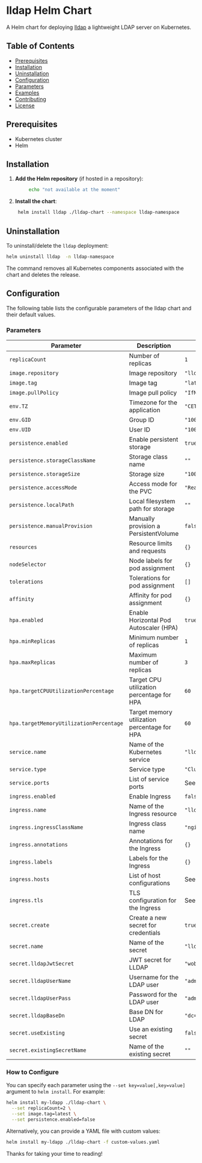 # lldap Helm Chart

A Helm chart for deploying [lldap](https://github.com/lldap/lldap) a lightweight LDAP server on Kubernetes.

## Table of Contents

- [Prerequisites](#prerequisites)
- [Installation](#installation)
- [Uninstallation](#uninstallation)
- [Configuration](#configuration)
- [Parameters](#parameters)
- [Examples](#examples)
- [Contributing](#contributing)
- [License](#license)

## Prerequisites

- Kubernetes cluster
- Helm

## Installation

1. **Add the Helm repository** (if hosted in a repository):

   ```bash
        echo "not available at the moment"
   ```

2. **Install the chart**:

   ```bash
    helm install lldap ./lldap-chart --namespace lldap-namespace

   ```


## Uninstallation

To uninstall/delete the `lldap` deployment:

```bash
helm uninstall lldap  -n lldap-namespace
```

The command removes all Kubernetes components associated with the chart and deletes the release.

## Configuration

The following table lists the configurable parameters of the lldap chart and their default values.

### Parameters

| Parameter                               | Description                                                  | Default Value                         |
|-----------------------------------------|--------------------------------------------------------------|---------------------------------------|
| `replicaCount`                          | Number of replicas                                           | `1`                                   |
| `image.repository`                      | Image repository                                             | `"lldap/lldap"`                   |
| `image.tag`                             | Image tag                                                    | `"latest"`                            |
| `image.pullPolicy`                      | Image pull policy                                            | `"IfNotPresent"`                      |
| `env.TZ`                                | Timezone for the application                                 | `"CET"`                               |
| `env.GID`                               | Group ID                                                     | `"1001"`                              |
| `env.UID`                               | User ID                                                      | `"1001"`                              |
| `persistence.enabled`                   | Enable persistent storage                                    | `true`                                |
| `persistence.storageClassName`          | Storage class name                                           | `""`                                  |
| `persistence.storageSize`               | Storage size                                                 | `"100Mi"`                             |
| `persistence.accessMode`                | Access mode for the PVC                                      | `"ReadWriteOnce"`                     |
| `persistence.localPath`                 | Local filesystem path for storage                            | `""`                                  |
| `persistence.manualProvision`           | Manually provision a PersistentVolume                        | `false`                               |
| `resources`                             | Resource limits and requests                                 | `{}`                                  |
| `nodeSelector`                          | Node labels for pod assignment                               | `{}`                                  |
| `tolerations`                           | Tolerations for pod assignment                               | `[]`                                  |
| `affinity`                              | Affinity for pod assignment                                  | `{}`                                  |
| `hpa.enabled`                           | Enable Horizontal Pod Autoscaler (HPA)                       | `true`                                |
| `hpa.minReplicas`                       | Minimum number of replicas                                   | `1`                                   |
| `hpa.maxReplicas`                       | Maximum number of replicas                                   | `3`                                   |
| `hpa.targetCPUUtilizationPercentage`    | Target CPU utilization percentage for HPA                    | `60`                                  |
| `hpa.targetMemoryUtilizationPercentage` | Target memory utilization percentage for HPA                 | `60`                                  |
| `service.name`                          | Name of the Kubernetes service                               | `"lldap-service"`                     |
| `service.type`                          | Service type                                                 | `"ClusterIP"`                         |
| `service.ports`                         | List of service ports                                        | See `values.yaml`                     |
| `ingress.enabled`                       | Enable Ingress                                               | `false`                               |
| `ingress.name`                          | Name of the Ingress resource                                 | `"lldap-web-ingress"`                 |
| `ingress.ingressClassName`              | Ingress class name                                           | `"nginx"`                             |
| `ingress.annotations`                   | Annotations for the Ingress                                  | `{}`                                  |
| `ingress.labels`                        | Labels for the Ingress                                       | `{}`                                  |
| `ingress.hosts`                         | List of host configurations                                  | See `values.yaml`                     |
| `ingress.tls`                           | TLS configuration for the Ingress                            | See `values.yaml`                     |
| `secret.create`                         | Create a new secret for credentials                          | `true`                                |
| `secret.name`                           | Name of the secret                                           | `"lldap-credentials"`                 |
| `secret.lldapJwtSecret`                 | JWT secret for LLDAP                                         | `"wobY6RK/Dc0vL21zFiIZs9iyVy0NQ3ldijYPQ4HLWTc="` |
| `secret.lldapUserName`                  | Username for the LDAP user                                   | `"admin"`                             |
| `secret.lldapUserPass`                  | Password for the LDAP user                                   | `"admiistrator123456"`                |
| `secret.lldapBaseDn`                    | Base DN for LDAP                                             | `"dc=homelab,dc=es"`                  |
| `secret.useExisting`                    | Use an existing secret                                       | `false`                               |
| `secret.existingSecretName`             | Name of the existing secret                                  | `""`                                  |

### How to Configure

You can specify each parameter using the `--set key=value[,key=value]` argument to `helm install`. For example:

```bash
helm install my-ldapp ./lldap-chart \
  --set replicaCount=2 \
  --set image.tag=latest \
  --set persistence.enabled=false
```

Alternatively, you can provide a YAML file with custom values:

```bash
helm install my-ldapp ./lldap-chart -f custom-values.yaml
```

Thanks for taking your time to reading!
